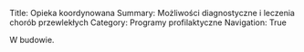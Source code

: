 Title: Opieka koordynowana
Summary: Możliwości diagnostyczne i leczenia chorób przewlekłych
Category: Programy profilaktyczne
Navigation: True

W budowie.